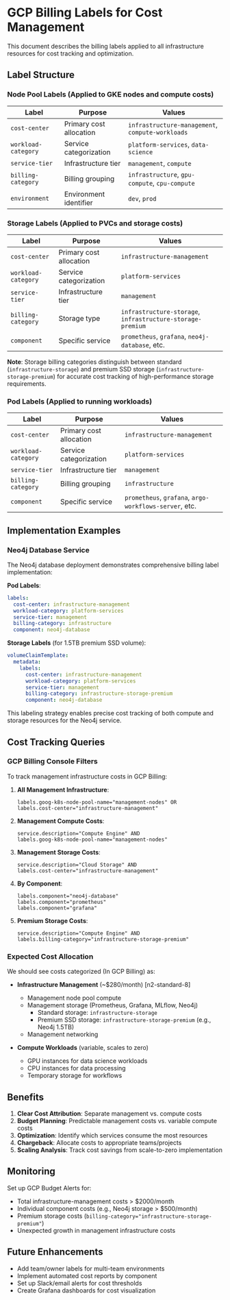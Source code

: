 # GCP Billing Labels for Cost Management

This document describes the billing labels applied to all infrastructure resources for cost tracking and optimization.

## Label Structure

### Node Pool Labels (Applied to GKE nodes and compute costs)

| Label               | Purpose                 | Values                                           |
| ------------------- | ----------------------- | ------------------------------------------------ |
| `cost-center`       | Primary cost allocation | `infrastructure-management`, `compute-workloads` |
| `workload-category` | Service categorization  | `platform-services`, `data-science`              |
| `service-tier`      | Infrastructure tier     | `management`, `compute`                          |
| `billing-category`  | Billing grouping        | `infrastructure`, `gpu-compute`, `cpu-compute`   |
| `environment`       | Environment identifier  | `dev`, `prod`                                    |

### Storage Labels (Applied to PVCs and storage costs)

| Label               | Purpose                 | Values                                                     |
| ------------------- | ----------------------- | ---------------------------------------------------------- |
| `cost-center`       | Primary cost allocation | `infrastructure-management`                                |
| `workload-category` | Service categorization  | `platform-services`                                        |
| `service-tier`      | Infrastructure tier     | `management`                                               |
| `billing-category`  | Storage type            | `infrastructure-storage`, `infrastructure-storage-premium` |
| `component`         | Specific service        | `prometheus`, `grafana`, `neo4j-database`, etc.            |

**Note**: Storage billing categories distinguish between standard (`infrastructure-storage`) and premium SSD storage (`infrastructure-storage-premium`) for accurate cost tracking of high-performance storage requirements.

### Pod Labels (Applied to running workloads)

| Label               | Purpose                 | Values                                                 |
| ------------------- | ----------------------- | ------------------------------------------------------ |
| `cost-center`       | Primary cost allocation | `infrastructure-management`                            |
| `workload-category` | Service categorization  | `platform-services`                                    |
| `service-tier`      | Infrastructure tier     | `management`                                           |
| `billing-category`  | Billing grouping        | `infrastructure`                                       |
| `component`         | Specific service        | `prometheus`, `grafana`, `argo-workflows-server`, etc. |

## Implementation Examples

### Neo4j Database Service

The Neo4j database deployment demonstrates comprehensive billing label implementation:

**Pod Labels**:

```yaml
labels:
  cost-center: infrastructure-management
  workload-category: platform-services
  service-tier: management
  billing-category: infrastructure
  component: neo4j-database
```

**Storage Labels** (for 1.5TB premium SSD volume):

```yaml
volumeClaimTemplate:
  metadata:
    labels:
      cost-center: infrastructure-management
      workload-category: platform-services
      service-tier: management
      billing-category: infrastructure-storage-premium
      component: neo4j-database
```

This labeling strategy enables precise cost tracking of both compute and storage resources for the Neo4j service.

## Cost Tracking Queries

### GCP Billing Console Filters

To track management infrastructure costs in GCP Billing:

1. **All Management Infrastructure**:

   ```
   labels.goog-k8s-node-pool-name="management-nodes" OR
   labels.cost-center="infrastructure-management"
   ```

2. **Management Compute Costs**:

   ```
   service.description="Compute Engine" AND
   labels.goog-k8s-node-pool-name="management-nodes"
   ```

3. **Management Storage Costs**:

   ```
   service.description="Cloud Storage" AND
   labels.cost-center="infrastructure-management"
   ```

4. **By Component**:

   ```
   labels.component="neo4j-database"
   labels.component="prometheus"
   labels.component="grafana"
   ```

5. **Premium Storage Costs**:

   ```
   service.description="Compute Engine" AND
   labels.billing-category="infrastructure-storage-premium"
   ```

### Expected Cost Allocation

We should see costs categorized (In GCP Billing) as:

- **Infrastructure Management** (~$280/month) [n2-standard-8]

  - Management node pool compute
  - Management storage (Prometheus, Grafana, MLflow, Neo4j)
    - Standard storage: `infrastructure-storage`
    - Premium SSD storage: `infrastructure-storage-premium` (e.g., Neo4j 1.5TB)
  - Management networking

- **Compute Workloads** (variable, scales to zero)

  - GPU instances for data science workloads
  - CPU instances for data processing
  - Temporary storage for workflows

## Benefits

1. **Clear Cost Attribution**: Separate management vs. compute costs
2. **Budget Planning**: Predictable management costs vs. variable compute costs
3. **Optimization**: Identify which services consume the most resources
4. **Chargeback**: Allocate costs to appropriate teams/projects
5. **Scaling Analysis**: Track cost savings from scale-to-zero implementation

## Monitoring

Set up GCP Budget Alerts for:

- Total infrastructure-management costs > $2000/month
- Individual component costs (e.g., Neo4j storage > $500/month)
- Premium storage costs (`billing-category="infrastructure-storage-premium"`)
- Unexpected growth in management infrastructure costs

## Future Enhancements

- Add team/owner labels for multi-team environments
- Implement automated cost reports by component
- Set up Slack/email alerts for cost thresholds
- Create Grafana dashboards for cost visualization
